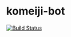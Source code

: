 # komeiji-bot

[![Build Status](https://travis-ci.org/mizo0203/komeiji-bot.svg?branch=master)](https://travis-ci.org/mizo0203/komeiji-bot)
